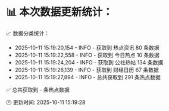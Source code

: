 📊 本次数据更新统计：
==========================

📈 数据分类统计：
- 2025-10-11 15:19:20,154 - INFO - 获取到 热点资讯 80 条数据
- 2025-10-11 15:19:22,558 - INFO - 获取到 今日热点 10 条数据
- 2025-10-11 15:19:24,204 - INFO - 获取到 公社热帖 134 条数据
- 2025-10-11 15:19:26,139 - INFO - 获取到 财经日历 67 条数据
- 2025-10-11 15:19:27,894 - INFO - 总共获取到 291 条热点数据

✅ 总共获取到 - 条热点数据

🕐 更新时间: 2025-10-11 15:19:28
